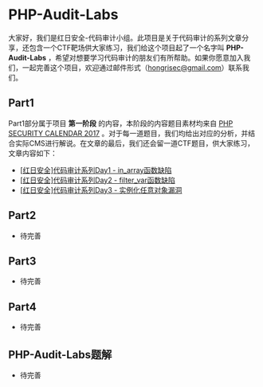 # PHP-Audit-Labs

大家好，我们是红日安全-代码审计小组。此项目是关于代码审计的系列文章分享，还包含一个CTF靶场供大家练习，我们给这个项目起了一个名字叫 **PHP-Audit-Labs** ，希望对想要学习代码审计的朋友们有所帮助。如果你愿意加入我们，一起完善这个项目，欢迎通过邮件形式（hongrisec@gmail.com）联系我们。

## Part1

Part1部分属于项目 **第一阶段** 的内容，本阶段的内容题目素材均来自 [PHP SECURITY CALENDAR 2017](https://www.ripstech.com/php-security-calendar-2017/) 。对于每一道题目，我们均给出对应的分析，并结合实际CMS进行解说。在文章的最后，我们还会留一道CTF题目，供大家练习，文章内容如下：

* [ [红日安全]代码审计系列Day1 - in_array函数缺陷 ]()
* [ [红日安全]代码审计系列Day2 - filter_var函数缺陷]()
* [ [红日安全]代码审计系列Day3 - 实例化任意对象漏洞 ]()

## Part2

* 待完善

## Part3

* 待完善

## Part4

* 待完善

## PHP-Audit-Labs题解

* 待完善
